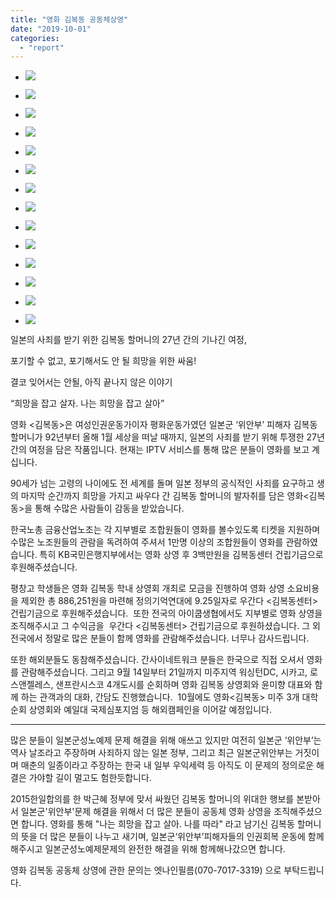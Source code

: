 ```yaml
---
title: "영화 김복동 공동체상영"
date: "2019-10-01"
categories: 
  - "report"
---
```


- ![](http://womenandwar.net/kr/wp-content/uploads/2019/10/0905_강화아이쿱기부.jpg)
    
- ![](http://womenandwar.net/kr/wp-content/uploads/2019/10/0906_간사이네트워크-4분-영화-김복동-관람.jpg)
    
- ![](http://womenandwar.net/kr/wp-content/uploads/2019/10/67234119_2562814417082889_3705681706926211072_n.jpg)
    
- ![](http://womenandwar.net/kr/wp-content/uploads/2019/10/2040238362_20190826174855_7179882572.jpg)
    
- ![](http://womenandwar.net/kr/wp-content/uploads/2019/10/FB_IMG_1568932897912.jpg)
    
- ![](http://womenandwar.net/kr/wp-content/uploads/2019/10/L3h4UOqcr8DThWYMz7Wwwj.jpg)
    
- ![](http://womenandwar.net/kr/wp-content/uploads/2019/10/naver_com_20190906_185803.jpg)
    
- ![](http://womenandwar.net/kr/wp-content/uploads/2019/10/naver_com_20190906_185839.jpg)
    
- ![](http://womenandwar.net/kr/wp-content/uploads/2019/10/photo_2019-08-12_22-07-20.jpg)
    
- ![](http://womenandwar.net/kr/wp-content/uploads/2019/10/photo_2019-08-13_20-13-37.jpg)
    
- ![](http://womenandwar.net/kr/wp-content/uploads/2019/10/photo_2019-08-29_21-03-45.jpg)
    
- ![](http://womenandwar.net/kr/wp-content/uploads/2019/10/photo_2019-08-29_22-18-34.jpg)
    
- ![](http://womenandwar.net/kr/wp-content/uploads/2019/10/photo_2019-09-06_20-13-36.jpg)
    
- ![](http://womenandwar.net/kr/wp-content/uploads/2019/10/photo_2019-09-06_20-13-41.jpg)
    

일본의 사죄를 받기 위한 김복동 할머니의 27년 간의 기나긴 여정,

포기할 수 없고, 포기해서도 안 될 희망을 위한 싸움!

결코 잊어서는 안될, 아직 끝나지 않은 이야기

“희망을 잡고 살자. 나는 희망을 잡고 살아”

영화 <김복동>은 여성인권운동가이자 평화운동가였던 일본군 ‘위안부’ 피해자 김복동 할머니가 92년부터 올해 1월 세상을 떠날 때까지, 일본의 사죄를 받기 위해 투쟁한 27년 간의 여정을 담은 작품입니다. 현재는 IPTV 서비스를 통해 많은 분들이 영화를 보고 계십니다.

90세가 넘는 고령의 나이에도 전 세계를 돌며 일본 정부의 공식적인 사죄를 요구하고 생의 마지막 순간까지 희망을 가지고 싸우다 간 김복동 할머니의 발자취를 담은 영화<김복동>을 통해 수많은 사람들이 감동을 받았습니다.

한국노총 금융산업노조는 각 지부별로 조합원들이 영화를 볼수있도록 티켓을 지원하며 수많은 노조원들의 관람을 독려하여 주셔서 1만명 이상의 조합원들이 영화를 관람하였습니다. 특히 KB국민은행지부에서는 영화 상영 후 3백만원을 김복동센터 건립기금으로 후원해주셨습니다.

평창고 학생들은 영화 김복동 학내 상영회 개최로 모금을 진행하여 영화 상영 소요비용을 제외한 총 886,251원을 마련해 정의기억연대에 9.25일자로 우간다 <김복동센터> 건립기금으로 후원해주셨습니다. ​ 또한 전국의 아이쿱생협에서도 지부별로 영화 상영을 조직해주시고 그 수익금을  우간다 <김복동센터> 건립기금으로 후원하셨습니다. 그 외 전국에서 정말로 많은 분들이 함께 영화를 관람해주셨습니다. 너무나 ​감사드립니다.

또한 해외분들도 동참해주셨습니다. 간사이네트워크 분들은 한국으로 직접 오셔서 영화를 관람해주셨습니다. 그리고 9월 14일부터 21일까지 미주지역 워싱턴DC, 시카고, 로스앤젤레스, 샌프란시스코 4개도시를 순회하며 영화 김복동 상영회와 윤미향 대표와 함께 하는 관객과의 대화, 간담도 진행했습니다.  10월에도 영화<김복동> 미주 3개 대학 순회 상영회와 예일대 국제심포지엄 등 해외캠페인을 이어갈 예정입니다.

* * *

많은 분들이 일본군성노예제 문제 해결을 위해 애쓰고 있지만 여전히 일본군 ‘위안부’는 역사 날조라고 주장하며 사죄하지 않는 일본 정부, 그리고 최근 일본군위안부는 거짓이며 매춘의 일종이라고 주장하는 한국 내 일부 우익세력 등 아직도 이 문제의 정의로운 해결은 가야할 길이 멀고도 험한듯합니다.

2015한일합의를 한 박근혜 정부에 맞서 싸웠던 김복동 할머니의 위대한 행보를 본받아서 일본군'위안부'문제 해결을 위해서 더 많은 분들이 공동체 영화 상영을 조직해주셨으면 합니다. 영화를 통해 "나는 희망을 잡고 살아. 나를 따라" 라고 남기신 김복동 할머니의 뜻을 더 많은 분들이 나누고 새기며, 일본군‘위안부’피해자들의 인권회복 운동에 함께해주시고 일본군성노예제문제의 완전한 해결을 위해 함께해나갔으면 합니다.

영화 김복동 공동체 상영에 관한 문의는 엣나인필름(070-7017-3319) 으로 부탁드립니다.

